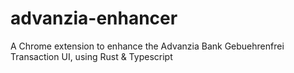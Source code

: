 # advanzia-enhancer
A Chrome extension to enhance the Advanzia Bank Gebuehrenfrei Transaction UI, using Rust &amp; Typescript
